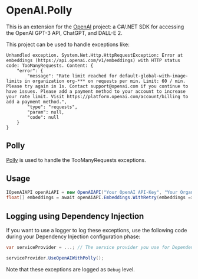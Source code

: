 # OpenAI.Polly
This is an extension for the [OpenAI](https://github.com/OkGoDoIt/OpenAI-API-dotnet) project: a C#/.NET SDK for accessing the OpenAI GPT-3 API, ChatGPT, and DALL-E 2.

This project can be used to handle exceptions like:

``` plaintext
Unhandled exception. System.Net.Http.HttpRequestException: Error at embeddings (https://api.openai.com/v1/embeddings) with HTTP status code: TooManyRequests. Content: {
    "error": {
        "message": "Rate limit reached for default-global-with-image-limits in organization org-*** on requests per min. Limit: 60 / min. Please try again in 1s. Contact support@openai.com if you continue to have issues. Please add a payment method to your account to increase your rate limit. Visit https://platform.openai.com/account/billing to add a payment method.",
        "type": "requests",
        "param": null,
        "code": null
    }
}
```

## Polly
[Polly](https://github.com/App-vNext/Polly) is used to handle the TooManyRequests exceptions.

## Usage
```csharp
IOpenAIAPI openAiAPI = new OpenAIAPI("Your OpenAI API-Key", "Your Organization ID");
float[] embeddings = await openAiAPI.Embeddings.WithRetry(embeddings => embeddings.GetEmbeddingsAsync("What is a cat?"));
```

## Logging using Dependency Injection
If you want to use a logger to log these exceptions, use the following code during your Dependency Injection configuration phase:

```csharp
var serviceProvider = ...; // The service provider you use for Dependency Injection

serviceProvider.UseOpenAIWithPolly();
```

Note that these exceptions are logged as `Debug` level.